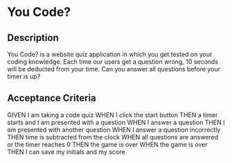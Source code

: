 # You Code?

## Description 
You Code? is a website quiz application in which you get tested on your coding knowledge. Each time our users get a question wrong, 10 seconds will be deducted from your time. Can you answer all questions before your timer is up?

## Acceptance Criteria
GIVEN I am taking a code quiz
WHEN I click the start button
THEN a timer starts and I am presented with a question
WHEN I answer a question
THEN I am presented with another question
WHEN I answer a question incorrectly
THEN time is subtracted from the clock
WHEN all questions are answered or the timer reaches 0
THEN the game is over
WHEN the game is over
THEN I can save my initials and my score
